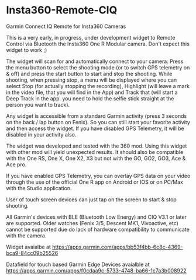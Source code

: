 # Insta360-Remote-CIQ
Garmin Connect IQ Remote for Insta360 Cameras

This is a very early, in progress, under development widget to Remote Control via Bluetooth the Insta360 One R Modular camera. Don't expect this widget to work ;) 


The widget will scan for and automatically connect to your camera: Press the menu button to select the shooting mode (or to switch GPS telemetry on & off) and press the start button to start and stop the shooting. While shooting, when pressing stop, a menu will be displayed where you can select Stop (for actually stopping the recording), Highlight (will leave a mark in the video file, that you will find in the App) and Track that (will start a Deep Track in the app. you need to hold the selfie stick straight at the person you want to track).

Any widget is accessible from a standard Garmin activity (press 3 seconds on the back / lap button on Fenix). So you can still start your favorite activity and then access the widget. If you have disabled GPS Telemetry, it will be disabled in your activity also.

The widget was developed and tested with the 360 mod. Using this widget with other mod will yield unexpected results. It should also be compatible with the One RS, One X, One X2, X3 but not with the GO, GO2, GO3, Ace & Ace pro.

If you have enabled GPS Telemetry, you can overlay GPS data on your video through the use of the official One R app on Android or IOS or on PC/Max with the Studio application.

User of touch screen devices can just tap on the screen to start & stop shooting.

All Garmin's devices with BLE (Bluetooth Low Energy) and CIQ V3.1 or later are supported. Older watches (Fenix 3/5, Descent MK1, Vivoactive, etc) cannot be supported due do lack of hardware compatibility to communicate with the camera. 

Widget avaialbe at https://apps.garmin.com/apps/bb53f4bb-6c8c-4369-bca9-84cc09b25526

Datafield for touch based Garmin Edge Devices avaialble at https://apps.garmin.com/apps/f0cdaa9c-5733-4748-ba66-1c7a3b008922
